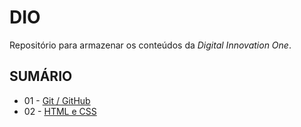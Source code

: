 # DIO
Repositório para armazenar os conteúdos da _Digital Innovation One_.

## SUMÁRIO
 - 01 - [Git / GitHub](https://github.com/Kardhyr/DIO/tree/main/01%20-%20Git_GitHub)
 - 02 - [HTML e CSS](https://github.com/Kardhyr/DIO/tree/main/02%20-%20HTML%20e%20CSS)
